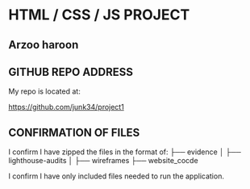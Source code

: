 # HTML / CSS / JS PROJECT

## Arzoo haroon

## GITHUB REPO ADDRESS

My repo is located at:

https://github.com/junk34/project1

## CONFIRMATION OF FILES

I confirm I have zipped the files in the format of:
├── evidence
│ ├── lighthouse-audits
│ ├── wireframes
├── website_cocde

I confirm I have only included files needed to run the application.
